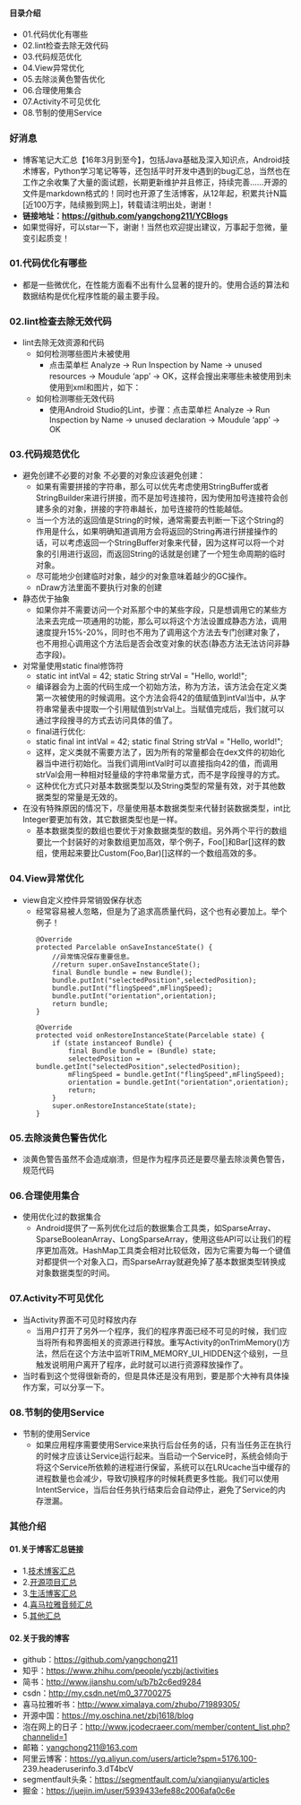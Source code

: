 #### 目录介绍
- 01.代码优化有哪些
- 02.lint检查去除无效代码
- 03.代码规范优化
- 04.View异常优化
- 05.去除淡黄色警告优化
- 06.合理使用集合
- 07.Activity不可见优化
- 08.节制的使用Service



### 好消息
- 博客笔记大汇总【16年3月到至今】，包括Java基础及深入知识点，Android技术博客，Python学习笔记等等，还包括平时开发中遇到的bug汇总，当然也在工作之余收集了大量的面试题，长期更新维护并且修正，持续完善……开源的文件是markdown格式的！同时也开源了生活博客，从12年起，积累共计N篇[近100万字，陆续搬到网上]，转载请注明出处，谢谢！
- **链接地址：https://github.com/yangchong211/YCBlogs**
- 如果觉得好，可以star一下，谢谢！当然也欢迎提出建议，万事起于忽微，量变引起质变！



### 01.代码优化有哪些
- 都是一些微优化，在性能方面看不出有什么显著的提升的。使用合适的算法和数据结构是优化程序性能的最主要手段。


### 02.lint检查去除无效代码
- lint去除无效资源和代码
    - 如何检测哪些图片未被使用
        - 点击菜单栏 Analyze -> Run Inspection by Name -> unused resources -> Moudule ‘app’ -> OK，这样会搜出来哪些未被使用到未使用到xml和图片，如下：
    - 如何检测哪些无效代码
        - 使用Android Studio的Lint，步骤：点击菜单栏 Analyze -> Run Inspection by Name -> unused declaration -> Moudule ‘app’ -> OK



### 03.代码规范优化
- 避免创建不必要的对象 不必要的对象应该避免创建：
    - 如果有需要拼接的字符串，那么可以优先考虑使用StringBuffer或者StringBuilder来进行拼接，而不是加号连接符，因为使用加号连接符会创建多余的对象，拼接的字符串越长，加号连接符的性能越低。
    - 当一个方法的返回值是String的时候，通常需要去判断一下这个String的作用是什么，如果明确知道调用方会将返回的String再进行拼接操作的话，可以考虑返回一个StringBuffer对象来代替，因为这样可以将一个对象的引用进行返回，而返回String的话就是创建了一个短生命周期的临时对象。
    - 尽可能地少创建临时对象，越少的对象意味着越少的GC操作。
    - nDraw方法里面不要执行对象的创建
- 静态优于抽象
    - 如果你并不需要访问一个对系那个中的某些字段，只是想调用它的某些方法来去完成一项通用的功能，那么可以将这个方法设置成静态方法，调用速度提升15%-20%，同时也不用为了调用这个方法去专门创建对象了，也不用担心调用这个方法后是否会改变对象的状态(静态方法无法访问非静态字段)。
- 对常量使用static final修饰符
    - static int intVal = 42;  static String strVal = "Hello, world!";
    - 编译器会为上面的代码生成一个初始方法，称为方法，该方法会在定义类第一次被使用的时候调用。这个方法会将42的值赋值到intVal当中，从字符串常量表中提取一个引用赋值到strVal上。当赋值完成后，我们就可以通过字段搜寻的方式去访问具体的值了。
    - final进行优化:
    - static final int intVal = 42;  static final String strVal = "Hello, world!";
    - 这样，定义类就不需要方法了，因为所有的常量都会在dex文件的初始化器当中进行初始化。当我们调用intVal时可以直接指向42的值，而调用strVal会用一种相对轻量级的字符串常量方式，而不是字段搜寻的方式。
    - 这种优化方式只对基本数据类型以及String类型的常量有效，对于其他数据类型的常量是无效的。
- 在没有特殊原因的情况下，尽量使用基本数据类型来代替封装数据类型，int比Integer要更加有效，其它数据类型也是一样。
    - 基本数据类型的数组也要优于对象数据类型的数组。另外两个平行的数组要比一个封装好的对象数组更加高效，举个例子，Foo[]和Bar[]这样的数组，使用起来要比Custom(Foo,Bar)[]这样的一个数组高效的多。



### 04.View异常优化
- view自定义控件异常销毁保存状态
    - 经常容易被人忽略，但是为了追求高质量代码，这个也有必要加上。举个例子！
        ```
        @Override
        protected Parcelable onSaveInstanceState() {
            //异常情况保存重要信息。
            //return super.onSaveInstanceState();
            final Bundle bundle = new Bundle();
            bundle.putInt("selectedPosition",selectedPosition);
            bundle.putInt("flingSpeed",mFlingSpeed);
            bundle.putInt("orientation",orientation);
            return bundle;
        }

        @Override
        protected void onRestoreInstanceState(Parcelable state) {
            if (state instanceof Bundle) {
                final Bundle bundle = (Bundle) state;
                selectedPosition = bundle.getInt("selectedPosition",selectedPosition);
                mFlingSpeed = bundle.getInt("flingSpeed",mFlingSpeed);
                orientation = bundle.getInt("orientation",orientation);
                return;
            }
            super.onRestoreInstanceState(state);
        }
        ```



### 05.去除淡黄色警告优化
- 淡黄色警告虽然不会造成崩溃，但是作为程序员还是要尽量去除淡黄色警告，规范代码


### 06.合理使用集合
- 使用优化过的数据集合
    - Android提供了一系列优化过后的数据集合工具类，如SparseArray、SparseBooleanArray、LongSparseArray，使用这些API可以让我们的程序更加高效。HashMap工具类会相对比较低效，因为它需要为每一个键值对都提供一个对象入口，而SparseArray就避免掉了基本数据类型转换成对象数据类型的时间。


### 07.Activity不可见优化
- 当Activity界面不可见时释放内存
    - 当用户打开了另外一个程序，我们的程序界面已经不可见的时候，我们应当将所有和界面相关的资源进行释放。重写Activity的onTrimMemory()方法，然后在这个方法中监听TRIM_MEMORY_UI_HIDDEN这个级别，一旦触发说明用户离开了程序，此时就可以进行资源释放操作了。
- 当时看到这个觉得很新奇的，但是具体还是没有用到，要是那个大神有具体操作方案，可以分享一下。


### 08.节制的使用Service
- 节制的使用Service 
    - 如果应用程序需要使用Service来执行后台任务的话，只有当任务正在执行的时候才应该让Service运行起来。当启动一个Service时，系统会倾向于将这个Service所依赖的进程进行保留，系统可以在LRUcache当中缓存的进程数量也会减少，导致切换程序的时候耗费更多性能。我们可以使用IntentService，当后台任务执行结束后会自动停止，避免了Service的内存泄漏。








### 其他介绍
#### 01.关于博客汇总链接
- 1.[技术博客汇总](https://www.jianshu.com/p/614cb839182c)
- 2.[开源项目汇总](https://blog.csdn.net/m0_37700275/article/details/80863574)
- 3.[生活博客汇总](https://blog.csdn.net/m0_37700275/article/details/79832978)
- 4.[喜马拉雅音频汇总](https://www.jianshu.com/p/f665de16d1eb)
- 5.[其他汇总](https://www.jianshu.com/p/53017c3fc75d)



#### 02.关于我的博客
- github：https://github.com/yangchong211
- 知乎：https://www.zhihu.com/people/yczbj/activities
- 简书：http://www.jianshu.com/u/b7b2c6ed9284
- csdn：http://my.csdn.net/m0_37700275
- 喜马拉雅听书：http://www.ximalaya.com/zhubo/71989305/
- 开源中国：https://my.oschina.net/zbj1618/blog
- 泡在网上的日子：http://www.jcodecraeer.com/member/content_list.php?channelid=1
- 邮箱：yangchong211@163.com
- 阿里云博客：https://yq.aliyun.com/users/article?spm=5176.100- 239.headeruserinfo.3.dT4bcV
- segmentfault头条：https://segmentfault.com/u/xiangjianyu/articles
- 掘金：https://juejin.im/user/5939433efe88c2006afa0c6e


























